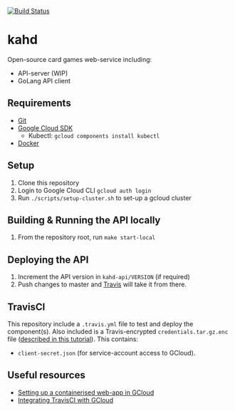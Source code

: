 [![Build Status](https://travis-ci.org/Milesjpool/kahd.svg?branch=master)](https://travis-ci.org/Milesjpool/kahd)

# kahd
Open-source card games web-service including:
* API-server (WIP)
* GoLang API client

## Requirements
* [Git]
* [Google Cloud SDK]
  *  Kubectl: `gcloud components install kubectl`
* [Docker]

## Setup
1. Clone this repository
1. Login to Google Cloud CLI `gcloud auth login`
1. Run `./scripts/setup-cluster.sh` to set-up a gcloud cluster

## Building & Running the API locally
1. From the repository root, run `make start-local`

## Deploying the API
1. Increment the API version in `kahd-api/VERSION` (if required)
1. Push changes to master and [Travis][TravisCI build] will take it from there.

## TravisCI
This repository include a `.travis.yml` file to test and deploy the component(s).
Also included is a Travis-encrypted `credentials.tar.gz.enc` file ([described in this tutorial][GCloud Travis tutorial]). This contains:
* `client-secret.json` (for service-account access to GCloud).

## Useful resources
* [Setting up a containerised web-app in GCloud][Containerised web-app tutorial]
* [Integrating TravisCI with GCloud][GCloud Travis Tutorial]

[Git]: https://git-scm.com/book/en/v2/Getting-Started-Installing-Git
[Google Cloud SDK]: https://cloud.google.com/sdk/docs/
[Docker]: https://docs.docker.com/install/

[TravisCI build]: https://travis-ci.org/Milesjpool/kahd

[GCloud Travis tutorial]: https://cloud.google.com/solutions/continuous-delivery-with-travis-ci
[Containerised web-app tutorial]: https://cloud.google.com/kubernetes-engine/docs/tutorials/hello-app

